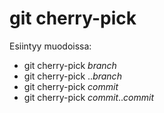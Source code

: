 # git cherry-pick

Esiintyy muodoissa:

+ git cherry-pick _branch_
+ git cherry-pick .._branch_
+ git cherry-pick _commit_
+ git cherry-pick _commit_.._commit_
